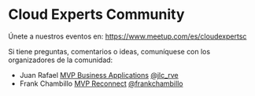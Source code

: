 # Cloud Experts Community

Únete a nuestros eventos en: https://www.meetup.com/es/cloudexpertsc


Si tiene preguntas, comentarios o ideas, comuníquese con los organizadores de la comunidad:

- Juan Rafael [MVP Business Applications](https://mvp.microsoft.com/es-es/PublicProfile/5001496) [@jlc_rve](https://twitter.com/jlc_rve/)
- Frank Chambillo [MVP Reconnect](https://mvp.microsoft.com/es-es/PublicProfile/5002079) [@frankchambillo](https://twitter.com/frankchambillo/)
